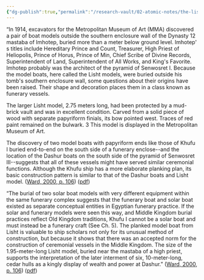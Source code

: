 ```yaml
---
{"dg-publish":true,"permalink":"/research-vault/02-atomic-notes/the-lisht-boat-models-may-show-that-solar-boats-and-funerary-boats-were-different-concepts-to-the-egyptians-and-used-differently/"}
---
```


“In 1914, excavators for the Metropolitan Museum of Art (MMA) discovered a pair of boat models outside the southern enclosure wall of the Dynasty 12 mastaba of Imhotep, buried more than a meter below ground level. lmhotep' s titles include Hereditary Prince and Count, Treasurer, High Priest of Heliopolis, Prince of Horus, Prince of Min, Chief Scribe of Divine Records, Superintendent of Land, Superintendent of All Works, and King's Favorite. Imhotep probably was the architect of the pyramid of Senwosret I. Because the model boats, here called the Lisht models, were buried outside his tomb's southern enclosure wall, some questions about their origins have been raised. Their shape and decoration places them in a class known as funerary vessels.

The larger Lisht model, 2.75 meters long, had been protected by a mud-brick vault and was in excellent condition. Carved from a solid piece of wood with separate papyriforrn finials, its bow pointed west. Traces of red paint remained on the bulwark. 3 This model is displayed in the Metropolitan Museum of Art.

The discovery of two modeI boats with papyriform ends like those of Khufu I buried end-to-end on the south side of a funerary enclose--and the location of the Dashur boats on the south side of the pyramid of Senwosret III--suggests that all of these vessels might have served similar ceremonial functions. Although the Khufu ship has a more elaborate planking plan, its basic construction pattern is similar to that of the Dashur boats and Lisht model. ([Ward, 2000, p. 106](zotero://select/library/items/Z98WYCE6)) ([pdf](zotero://open-pdf/library/items/UD954MWU?page=114&annotation=WQQCF634))

“The burial of two solar boat models with very different equipment within the same funerary complex suggests that the funerary boat and solar boat existed as separate conceptual entities in Egyptian funerary practice. If the solar and funerary models were seen this way, and Middle Kingdom burial practices reflect Old Kingdom traditions, Khufu I cannot be a solar boat and must instead be a funerary craft (See Ch. 5). The planked model boat from Lisht is valuable to ship scholars not only for its unusual method of construction, but because it shows that there was an accepted norm for the construction of ceremonial vessels in the Middle Kingdom. The size of the 1.95-meter-Iong Lisht model, buried near the mastaba of a high priest, supports the interpretation of the later interment of six, 10-meter-long, cedar hulls as a kingly display of wealth and power at Dashur.” ([Ward, 2000, p. 106](zotero://select/library/items/Z98WYCE6)) ([pdf](zotero://open-pdf/library/items/UD954MWU?page=114&annotation=KWFRBA2Y))